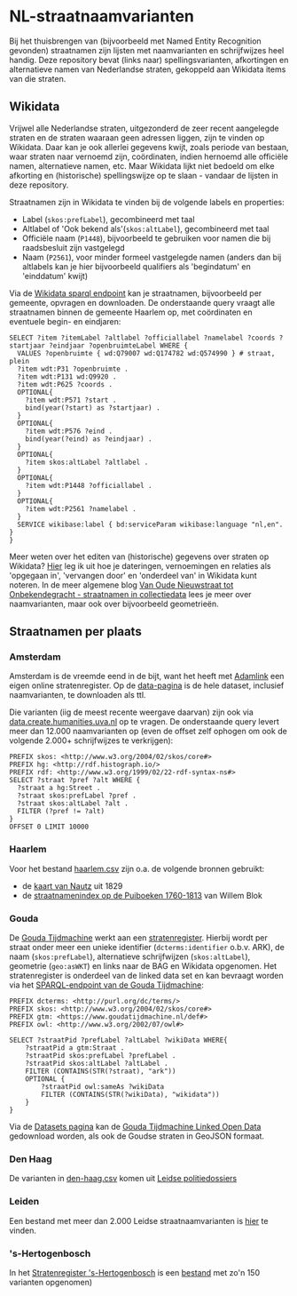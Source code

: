 # NL-straatnaamvarianten

Bij het thuisbrengen van (bijvoorbeeld met Named Entity Recognition gevonden) straatnamen zijn lijsten met naamvarianten en schrijfwijzes heel handig. Deze repository bevat (links naar) spellingsvarianten, afkortingen en alternatieve namen van Nederlandse straten, gekoppeld aan Wikidata items van die straten.

## Wikidata

Vrijwel alle Nederlandse straten, uitgezonderd de zeer recent aangelegde straten en de straten waaraan geen adressen liggen, zijn te vinden op Wikidata. Daar kan je ook allerlei gegevens kwijt, zoals periode van bestaan, waar straten naar vernoemd zijn, coördinaten, indien hernoemd alle officiële namen, alternatieve namen,  etc. Maar Wikidata lijkt niet bedoeld om elke afkorting en (historische) spellingswijze op te slaan - vandaar de lijsten in deze repository.

Straatnamen zijn in Wikidata te vinden bij de volgende labels en properties:

- Label (`skos:prefLabel`), gecombineerd met taal
- Altlabel of 'Ook bekend als'(`skos:altLabel`), gecombineerd met taal
- Officiële naam (`P1448`), bijvoorbeeld te gebruiken voor namen die bij raadsbesluit zijn vastgelegd
- Naam (`P2561`), voor minder formeel vastgelegde namen (anders dan bij altlabels kan je hier bijvoorbeeld qualifiers als 'begindatum' en 'einddatum' kwijt)

Via de [Wikidata sparql endpoint](https://query.wikidata.org/) kan je straatnamen, bijvoorbeeld per gemeente, opvragen en downloaden. De onderstaande query vraagt alle straatnamen binnen de gemeente Haarlem op, met coördinaten en eventuele begin- en eindjaren:

```
SELECT ?item ?itemLabel ?altlabel ?officiallabel ?namelabel ?coords ?startjaar ?eindjaar ?openbruimteLabel WHERE {
  VALUES ?openbruimte { wd:Q79007 wd:Q174782 wd:Q574990 } # straat, plein
  ?item wdt:P31 ?openbruimte .
  ?item wdt:P131 wd:Q9920 .
  ?item wdt:P625 ?coords .
  OPTIONAL{
    ?item wdt:P571 ?start .
    bind(year(?start) as ?startjaar) .
  }
  OPTIONAL{
    ?item wdt:P576 ?eind .
    bind(year(?eind) as ?eindjaar) .
  }
  OPTIONAL{
    ?item skos:altLabel ?altlabel .
  }
  OPTIONAL{
    ?item wdt:P1448 ?officiallabel .
  }
  OPTIONAL{
    ?item wdt:P2561 ?namelabel .
  }
  SERVICE wikibase:label { bd:serviceParam wikibase:language "nl,en". }
}

```

Meer weten over het editen van (historische) gegevens over straten op Wikidata? [Hier](https://github.com/mmmenno/linked-elo/tree/master/straten) leg ik uit hoe je dateringen, vernoemingen en relaties als 'opgegaan in', 'vervangen door' en 'onderdeel van' in Wikidata kunt noteren. In de meer algemene blog [Van Oude Nieuwstraat tot Onbekendegracht - straatnamen in collectiedata](http://islandsofmeaning.nl/straten-in-collecties/) lees je meer over naamvarianten, maar ook over bijvoorbeeld geometrieën.

## Straatnamen per plaats

### Amsterdam

Amsterdam is de vreemde eend in de bijt, want het heeft met [Adamlink](https://adamlink.nl/geo/streets/list) een eigen online stratenregister. Op de [data-pagina](https://adamlink.nl/data) is de hele dataset, inclusief naamvarianten, te downloaden als ttl.

Die varianten (iig de meest recente weergave daarvan) zijn ook via [data.create.humanities.uva.nl](https://data.create.humanities.uva.nl/) op te vragen. De onderstaande query levert meer dan 12.000 naamvarianten op (even de offset zelf ophogen om ook de volgende 2.000+ schrijfwijzes te verkrijgen):

```
PREFIX skos: <http://www.w3.org/2004/02/skos/core#>
PREFIX hg: <http://rdf.histograph.io/>
PREFIX rdf: <http://www.w3.org/1999/02/22-rdf-syntax-ns#>
SELECT ?straat ?pref ?alt WHERE {
  ?straat a hg:Street .
  ?straat skos:prefLabel ?pref .
  ?straat skos:altLabel ?alt .
  FILTER (?pref != ?alt)
} 
OFFSET 0 LIMIT 10000
```

### Haarlem

Voor het bestand [haarlem.csv](haarlem.csv) zijn o.a. de volgende bronnen gebruikt:

- de [kaart van Nautz](https://github.com/mmmenno/nautz) uit 1829
- de [straatnamenindex op de Puiboeken 1760-1813](https://geneaknowhow.net/script/dewit/haarlem-puiboeken.htm) van Willem Blok

### Gouda
De [Gouda Tijdmachine](https://www.goudatijdmachine.nl/) werkt aan een [stratenregister](https://www.goudatijdmachine.nl/data/straten). Hierbij wordt per straat onder meer een unieke identifier (`dcterms:identifier` o.b.v. ARK), de naam (`skos:prefLabel`), alternatieve schrijfwijzen (`skos:altLabel`), geometrie (`geo:asWKT`) en links naar de BAG en Wikidata opgenomen.
Het stratenregister is onderdeel van de linked data set en kan bevraagt worden via het [SPARQL-endpoint van de Gouda Tijdmachine](https://www.goudatijdmachine.nl/sparql/):

```
PREFIX dcterms: <http://purl.org/dc/terms/>
PREFIX skos: <http://www.w3.org/2004/02/skos/core#>
PREFIX gtm: <https://www.goudatijdmachine.nl/def#>
PREFIX owl: <http://www.w3.org/2002/07/owl#>

SELECT ?straatPid ?prefLabel ?altLabel ?wikiData WHERE{
    ?straatPid a gtm:Straat .
    ?straatPid skos:prefLabel ?prefLabel .
    ?straatPid skos:altLabel ?altLabel .
    FILTER (CONTAINS(STR(?straat), "ark"))
    OPTIONAL {
        ?straatPid owl:sameAs ?wikiData
        FILTER (CONTAINS(STR(?wikiData), "wikidata"))
    }
}
```

Via de [Datasets pagina](https://www.goudatijdmachine.nl/data/datasets) kan de [Gouda Tijdmachine Linked Open Data](https://www.goudatijdmachine.nl/data/document/ark:/60537/bD64Hu) gedownload worden, als ook de Goudse straten in GeoJSON formaat.

### Den Haag

De varianten in [den-haag.csv](den-haag.csv) komen uit [Leidse politiedossiers](https://dossier071.hicsuntleones.nl/)

### Leiden

Een bestand met meer dan 2.000 Leidse straatnaamvarianten is [hier](https://github.com/mmmenno/linked-elo/tree/master/straten) te vinden.

### 's-Hertogenbosch

In het [Stratenregister 's-Hertogenbosch](https://github.com/mmmenno/stratenregister-den-bosch) is een [bestand](https://github.com/mmmenno/stratenregister-den-bosch/blob/main/schrijfwijzes/naamvarianten.csv) met zo'n 150 varianten opgenomen)


